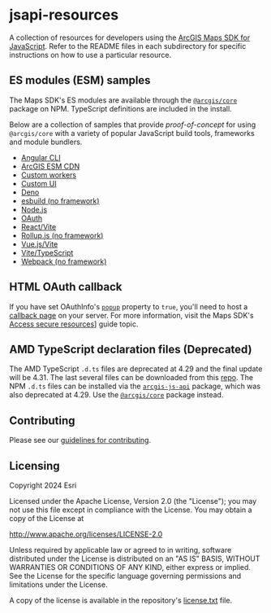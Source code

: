 jsapi-resources
===============
A collection of resources for developers using the [ArcGIS Maps SDK for JavaScript](https://js.arcgis.com). Refer to the README files in each subdirectory for specific instructions on how to use a particular resource. 

## ES modules (ESM) samples

The Maps SDK's ES modules are available through the [`@arcgis/core`](https://www.npmjs.com/package/@arcgis/core) package on NPM. TypeScript definitions are included in the install.

Below are a collection of samples that provide _proof-of-concept_ for using `@arcgis/core` with a variety of popular JavaScript build tools, frameworks and module bundlers.  

* [Angular CLI](./esm-samples/jsapi-angular-cli/)
* [ArcGIS ESM CDN](./esm-samples/jsapi-esm-cdn/)
* [Custom workers](./esm-samples/jsapi-custom-workers/)
* [Custom UI](./esm-samples/jsapi-custom-ui/)
* [Deno](./esm-samples/jsapi-deno/)
* [esbuild (no framework)](./esm-samples/esbuild/)
* [Node.js](./esm-samples/jsapi-node/)
* [OAuth](./esm-samples/jsapi-oauth/)
* [React/Vite](./esm-samples/jsapi-react/)
* [Rollup.js (no framework)](./esm-samples/rollup/)
* [Vue.js/Vite](./esm-samples/jsapi-vue/)
* [Vite/TypeScript](./esm-samples/jsapi-vite-ts/)
* [Webpack (no framework)](./esm-samples/webpack/)

## HTML OAuth callback

If you have set OAuthInfo's [`popup`](https://developers.arcgis.com/javascript/latest/api-reference/esri-identity-OAuthInfo.html#popup) property to `true`, you'll need to host a [callback page](./oauth/) on your server. For more information, visit the Maps SDK's [Access secure resources](https://developers.arcgis.com/javascript/latest/secure-resources/)] guide topic.

## AMD TypeScript declaration files (Deprecated)

The AMD TypeScript `.d.ts` files are deprecated at 4.29 and the final update will be 4.31. The last several files can be downloaded from this [repo](./typescript/README.md). The NPM `.d.ts` files can be installed via the [`arcgis-js-api`](https://www.npmjs.com/package/arcgis-js-api) package, which was also deprecated at 4.29. Use the [`@arcgis/core`](https://www.npmjs.com/package/@arcgis/core) package instead.

## Contributing

Please see our [guidelines for contributing](CONTRIBUTING.md).

## Licensing
Copyright 2024 Esri

Licensed under the Apache License, Version 2.0 (the "License");
you may not use this file except in compliance with the License.
You may obtain a copy of the License at

   http://www.apache.org/licenses/LICENSE-2.0

Unless required by applicable law or agreed to in writing, software
distributed under the License is distributed on an "AS IS" BASIS,
WITHOUT WARRANTIES OR CONDITIONS OF ANY KIND, either express or implied.
See the License for the specific language governing permissions and
limitations under the License.

A copy of the license is available in the repository's [license.txt](https://github.com/Esri/jsapi-resources/blob/master/license.txt) file.
